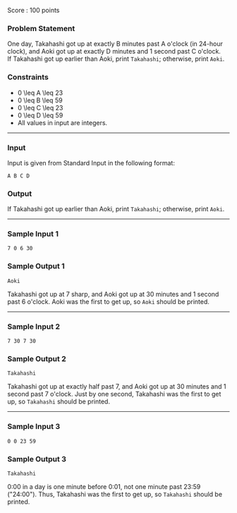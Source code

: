 Score : 100 points

### Problem Statement

One day, Takahashi got up at exactly B minutes past A o'clock (in 24-hour clock), and Aoki got up at exactly D minutes and 1 second past C o'clock.  
If Takahashi got up earlier than Aoki, print `Takahashi`; otherwise, print `Aoki`.

### Constraints

* 0 \leq A \leq 23
* 0 \leq B \leq 59
* 0 \leq C \leq 23
* 0 \leq D \leq 59
* All values in input are integers.

---

### Input

Input is given from Standard Input in the following format:

```
A B C D
```

### Output

If Takahashi got up earlier than Aoki, print `Takahashi`; otherwise, print `Aoki`.

---

### Sample Input 1

```
7 0 6 30
```

### Sample Output 1

```
Aoki
```

Takahashi got up at 7 sharp, and Aoki got up at 30 minutes and 1 second past 6 o'clock.
Aoki was the first to get up, so `Aoki` should be printed.

---

### Sample Input 2

```
7 30 7 30
```

### Sample Output 2

```
Takahashi
```

Takahashi got up at exactly half past 7, and Aoki got up at 30 minutes and 1 second past 7 o'clock.
Just by one second, Takahashi was the first to get up, so `Takahashi` should be printed.

---

### Sample Input 3

```
0 0 23 59
```

### Sample Output 3

```
Takahashi
```

0:00 in a day is one minute before 0:01, not one minute past 23:59 ("24:00").
Thus, Takahashi was the first to get up, so `Takahashi` should be printed.
